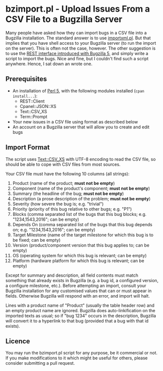 # bzimport.pl - Upload Issues From a CSV File to a Bugzilla Server #

Many people have asked how they can import bugs in a CSV file into a Bugzilla installation. The standard answer is to use [importxml.pl](https://www.bugzilla.org/docs/3.0/html/api/importxml.html). But that implies that you have shell access to your Bugzilla server (to run the import on the server). This is often not the case, however. The other suggestion is to use the [REST interface introduced with Bugzilla 5](https://bugzilla.readthedocs.io/en/5.0/api/index.html), and simply write a script to import the bugs. Nice and fine, but I couldn't find such a script anywhere. Hence, I sat down an wrote one.

## Prerequisites ##

* An installation of [Perl 5](https://www.perl.org), with the following modules installed (`cpan install...`):
    * REST::Client
    * Cpanel::JSON::XS
    * Text::CSV_XS
    * Term::Prompt
* Your new issues in a CSV file using format as described below
* An account on a Bugzilla server that will allow you to create and edit bugs

## Import Format ##

The script uses [Text::CSV_XS](https://metacpan.org/pod/Text::CSV_XS) with UTF-8 encoding to read the CSV file, so should be able to cope with CSV files from most sources.

Your CSV file must have the following 10 columns (all strings):

1. Product (name of the product; **must not be empty**)
2. Component (name of the product's component; **must not be empty**)
3. Summary (the headline of the bug; **must not be empty**)
4. Description (a prose description of the problem; **must not be empty**)
5. Severity (how severe the bug is; e.g. "trivial")
6. Priority (priority of this bug relative to other bugs; e.g. "P1")
7. Blocks (comma separated list of the bugs that this bug blocks; e.g. "1234,1543,2016"; can be empty)
8. Depends On (comma separated list of the bugs that this bug depends on; e.g. "1234,1543,2016"; can be empty)
9. Target Milestone (name of the target milestone for which this bug is to be fixed; can be empty)
10. Version (product/component version that this bug applies to; can be empty)
11. OS (operating system for which this bug is relevant; can be empty)
12. Platform (hardware platform for which this bug is relevant; can be empty)

Except for summary and description, all field contents must match something that already exists in Bugzilla (e.g. a bug id, a configured version, a configure milestone, etc.). Before attempting an import, consult your Bugzilla installation for any customised values that can or must appear in fields. Otherwise Bugzilla will respond with an error, and import will halt.

Lines with a product name of "Product" (usually the table header row) and an empty product name are ignored. Bugzilla does auto-linkification on the imported texts as usual; so if "bug 1234" occurs in the description, Bugzilla will convert it to a hyperlink to that bug (provided that a bug with that id exists).

## Licence ##

You may run the bzimport.pl script for any purpose, be it commercial or not. If you make modifications to it which might be useful for others, please consider submitting a pull request.
